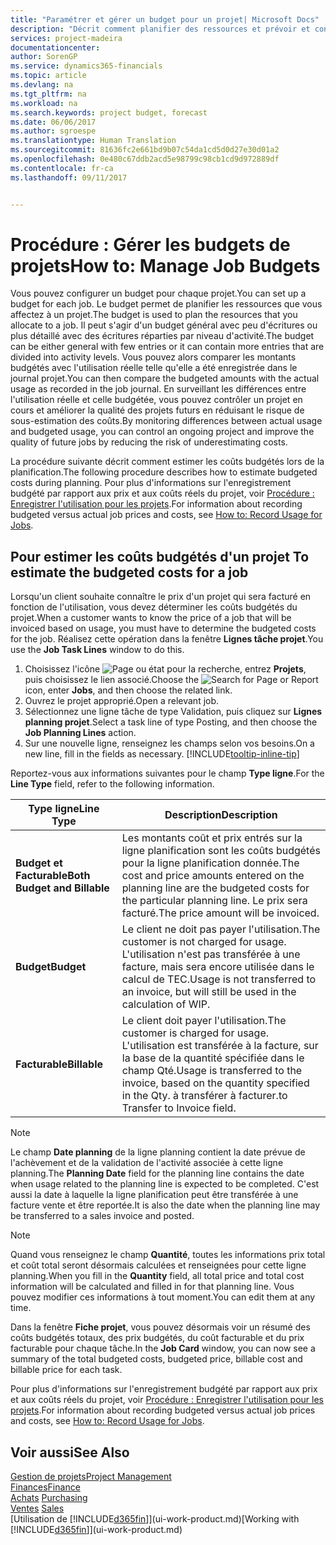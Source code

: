 ```yaml
---
title: "Paramétrer et gérer un budget pour un projet| Microsoft Docs"
description: "Décrit comment planifier des ressources et prévoir et contrôler les coûts d'un projet en définissant un budget pour chaque projet."
services: project-madeira
documentationcenter: 
author: SorenGP
ms.service: dynamics365-financials
ms.topic: article
ms.devlang: na
ms.tgt_pltfrm: na
ms.workload: na
ms.search.keywords: project budget, forecast
ms.date: 06/06/2017
ms.author: sgroespe
ms.translationtype: Human Translation
ms.sourcegitcommit: 81636fc2e661bd9b07c54da1cd5d0d27e30d01a2
ms.openlocfilehash: 0e480c67ddb2acd5e98799c98cb1cd9d972889df
ms.contentlocale: fr-ca
ms.lasthandoff: 09/11/2017


---
```

# <a name="how-to-manage-job-budgets"></a><span data-ttu-id="a6d7f-103">Procédure : Gérer les budgets de projets</span><span class="sxs-lookup"><span data-stu-id="a6d7f-103">How to: Manage Job Budgets</span></span>
<span data-ttu-id="a6d7f-104">Vous pouvez configurer un budget pour chaque projet.</span><span class="sxs-lookup"><span data-stu-id="a6d7f-104">You can set up a budget for each job.</span></span> <span data-ttu-id="a6d7f-105">Le budget permet de planifier les ressources que vous affectez à un projet.</span><span class="sxs-lookup"><span data-stu-id="a6d7f-105">The budget is used to plan the resources that you allocate to a job.</span></span> <span data-ttu-id="a6d7f-106">Il peut s'agir d'un budget général avec peu d'écritures ou plus détaillé avec des écritures réparties par niveau d'activité.</span><span class="sxs-lookup"><span data-stu-id="a6d7f-106">The budget can be either general with few entries or it can contain more entries that are divided into activity levels.</span></span> <span data-ttu-id="a6d7f-107">Vous pouvez alors comparer les montants budgétés avec l'utilisation réelle telle qu'elle a été enregistrée dans le journal projet.</span><span class="sxs-lookup"><span data-stu-id="a6d7f-107">You can then compare the budgeted amounts with the actual usage as recorded in the job journal.</span></span> <span data-ttu-id="a6d7f-108">En surveillant les différences entre l'utilisation réelle et celle budgétée, vous pouvez contrôler un projet en cours et améliorer la qualité des projets futurs en réduisant le risque de sous-estimation des coûts.</span><span class="sxs-lookup"><span data-stu-id="a6d7f-108">By monitoring differences between actual usage and budgeted usage, you can control an ongoing project and improve the quality of future jobs by reducing the risk of underestimating costs.</span></span>

<span data-ttu-id="a6d7f-109">La procédure suivante décrit comment estimer les coûts budgétés lors de la planification.</span><span class="sxs-lookup"><span data-stu-id="a6d7f-109">The following procedure describes how to estimate budgeted costs during planning.</span></span> <span data-ttu-id="a6d7f-110">Pour plus d'informations sur l'enregistrement budgété par rapport aux prix et aux coûts réels du projet, voir [Procédure : Enregistrer l'utilisation pour les projets](projects-how-record-job-usage.md).</span><span class="sxs-lookup"><span data-stu-id="a6d7f-110">For information about recording budgeted versus actual job prices and costs, see [How to: Record Usage for Jobs](projects-how-record-job-usage.md).</span></span>  

## <span data-ttu-id="a6d7f-111"><a name="JobBudgetCosts"></a> Pour estimer les coûts budgétés d'un projet</span><span class="sxs-lookup"><span data-stu-id="a6d7f-111"><a name="JobBudgetCosts"></a> To estimate the budgeted costs for a job</span></span>
<span data-ttu-id="a6d7f-112">Lorsqu'un client souhaite connaître le prix d'un projet qui sera facturé en fonction de l'utilisation, vous devez déterminer les coûts budgétés du projet.</span><span class="sxs-lookup"><span data-stu-id="a6d7f-112">When a customer wants to know the price of a job that will be invoiced based on usage, you must have to determine the budgeted costs for the job.</span></span> <span data-ttu-id="a6d7f-113">Réalisez cette opération dans la fenêtre **Lignes tâche projet**.</span><span class="sxs-lookup"><span data-stu-id="a6d7f-113">You use the **Job Task Lines** window to do this.</span></span>

1. <span data-ttu-id="a6d7f-114">Choisissez l'icône ![Page ou état pour la recherche](media/ui-search/search_small.png "icône Page ou état pour la recherche"), entrez **Projets**, puis choisissez le lien associé.</span><span class="sxs-lookup"><span data-stu-id="a6d7f-114">Choose the ![Search for Page or Report](media/ui-search/search_small.png "Search for Page or Report icon") icon, enter **Jobs**, and then choose the related link.</span></span>  
2. <span data-ttu-id="a6d7f-115">Ouvrez le projet approprié.</span><span class="sxs-lookup"><span data-stu-id="a6d7f-115">Open a relevant job.</span></span>
3. <span data-ttu-id="a6d7f-116">Sélectionnez une ligne tâche de type Validation, puis cliquez sur **Lignes planning projet**.</span><span class="sxs-lookup"><span data-stu-id="a6d7f-116">Select a task line of type Posting, and then choose the **Job Planning Lines** action.</span></span>
4. <span data-ttu-id="a6d7f-117">Sur une nouvelle ligne, renseignez les champs selon vos besoins.</span><span class="sxs-lookup"><span data-stu-id="a6d7f-117">On a new line, fill in the fields as necessary.</span></span> [!INCLUDE[tooltip-inline-tip](includes/tooltip-inline-tip_md.md)]   

<span data-ttu-id="a6d7f-118">Reportez-vous aux informations suivantes pour le champ **Type ligne**.</span><span class="sxs-lookup"><span data-stu-id="a6d7f-118">For the **Line Type** field, refer to the following information.</span></span>  

| <span data-ttu-id="a6d7f-119">Type ligne</span><span class="sxs-lookup"><span data-stu-id="a6d7f-119">Line Type</span></span> | <span data-ttu-id="a6d7f-120">Description</span><span class="sxs-lookup"><span data-stu-id="a6d7f-120">Description</span></span> |
| --- | --- |
| <span data-ttu-id="a6d7f-121">**Budget et Facturable**</span><span class="sxs-lookup"><span data-stu-id="a6d7f-121">**Both Budget and Billable**</span></span> |<span data-ttu-id="a6d7f-122">Les montants coût et prix entrés sur la ligne planification sont les coûts budgétés pour la ligne planification donnée.</span><span class="sxs-lookup"><span data-stu-id="a6d7f-122">The cost and price amounts entered on the planning line are the budgeted costs for the particular planning line.</span></span> <span data-ttu-id="a6d7f-123">Le prix sera facturé.</span><span class="sxs-lookup"><span data-stu-id="a6d7f-123">The price amount will be invoiced.</span></span> |
| <span data-ttu-id="a6d7f-124">**Budget**</span><span class="sxs-lookup"><span data-stu-id="a6d7f-124">**Budget**</span></span> |<span data-ttu-id="a6d7f-125">Le client ne doit pas payer l'utilisation.</span><span class="sxs-lookup"><span data-stu-id="a6d7f-125">The customer is not charged for usage.</span></span> <span data-ttu-id="a6d7f-126">L'utilisation n'est pas transférée à une facture, mais sera encore utilisée dans le calcul de TEC.</span><span class="sxs-lookup"><span data-stu-id="a6d7f-126">Usage is not transferred to an invoice, but will still be used in the calculation of WIP.</span></span> |
| <span data-ttu-id="a6d7f-127">**Facturable**</span><span class="sxs-lookup"><span data-stu-id="a6d7f-127">**Billable**</span></span> |<span data-ttu-id="a6d7f-128">Le client doit payer l'utilisation.</span><span class="sxs-lookup"><span data-stu-id="a6d7f-128">The customer is charged for usage.</span></span> <span data-ttu-id="a6d7f-129">L'utilisation est transférée à la facture, sur la base de la quantité spécifiée dans le champ Qté.</span><span class="sxs-lookup"><span data-stu-id="a6d7f-129">Usage is transferred to the invoice, based on the quantity specified in the Qty.</span></span> <span data-ttu-id="a6d7f-130">à transférer à facturer.</span><span class="sxs-lookup"><span data-stu-id="a6d7f-130">to Transfer to Invoice field.</span></span> |

> [!NOTE]  
>   <span data-ttu-id="a6d7f-131">Le champ **Date planning** de la ligne planning contient la date prévue de l'achèvement et de la validation de l'activité associée à cette ligne planning.</span><span class="sxs-lookup"><span data-stu-id="a6d7f-131">The **Planning Date** field for the planning line contains the date when usage related to the planning line is expected to be completed.</span></span> <span data-ttu-id="a6d7f-132">C'est aussi la date à laquelle la ligne planification peut être transférée à une facture vente et être reportée.</span><span class="sxs-lookup"><span data-stu-id="a6d7f-132">It is also the date when the planning line may be transferred to a sales invoice and posted.</span></span>  

> [!NOTE]  
>   <span data-ttu-id="a6d7f-133">Quand vous renseignez le champ **Quantité**, toutes les informations prix total et coût total seront désormais calculées et renseignées pour cette ligne planning.</span><span class="sxs-lookup"><span data-stu-id="a6d7f-133">When you fill in the **Quantity** field, all total price and total cost information will be calculated and filled in for that planning line.</span></span> <span data-ttu-id="a6d7f-134">Vous pouvez modifier ces informations à tout moment.</span><span class="sxs-lookup"><span data-stu-id="a6d7f-134">You can edit them at any time.</span></span>

<span data-ttu-id="a6d7f-135">Dans la fenêtre **Fiche projet**, vous pouvez désormais voir un résumé des coûts budgétés totaux, des prix budgétés, du coût facturable et du prix facturable pour chaque tâche.</span><span class="sxs-lookup"><span data-stu-id="a6d7f-135">In the **Job Card** window, you can now see a summary of the total budgeted costs, budgeted price, billable cost and billable price for each task.</span></span>

<span data-ttu-id="a6d7f-136">Pour plus d'informations sur l'enregistrement budgété par rapport aux prix et aux coûts réels du projet, voir [Procédure : Enregistrer l'utilisation pour les projets](projects-how-record-job-usage.md).</span><span class="sxs-lookup"><span data-stu-id="a6d7f-136">For information about recording budgeted versus actual job prices and costs, see [How to: Record Usage for Jobs](projects-how-record-job-usage.md).</span></span>

## <a name="see-also"></a><span data-ttu-id="a6d7f-137">Voir aussi</span><span class="sxs-lookup"><span data-stu-id="a6d7f-137">See Also</span></span>
[<span data-ttu-id="a6d7f-138">Gestion de projets</span><span class="sxs-lookup"><span data-stu-id="a6d7f-138">Project Management</span></span>](projects-manage-projects.md)  
[<span data-ttu-id="a6d7f-139">Finances</span><span class="sxs-lookup"><span data-stu-id="a6d7f-139">Finance</span></span>](finance.md)  
<span data-ttu-id="a6d7f-140">[Achats](purchasing-manage-purchasing.md)       </span><span class="sxs-lookup"><span data-stu-id="a6d7f-140">[Purchasing](purchasing-manage-purchasing.md)       </span></span>  
<span data-ttu-id="a6d7f-141">[Ventes](sales-manage-sales.md)    </span><span class="sxs-lookup"><span data-stu-id="a6d7f-141">[Sales](sales-manage-sales.md)    </span></span>  
<span data-ttu-id="a6d7f-142">[Utilisation de [!INCLUDE[d365fin](includes/d365fin_md.md)]](ui-work-product.md)</span><span class="sxs-lookup"><span data-stu-id="a6d7f-142">[Working with [!INCLUDE[d365fin](includes/d365fin_md.md)]](ui-work-product.md)</span></span>  

